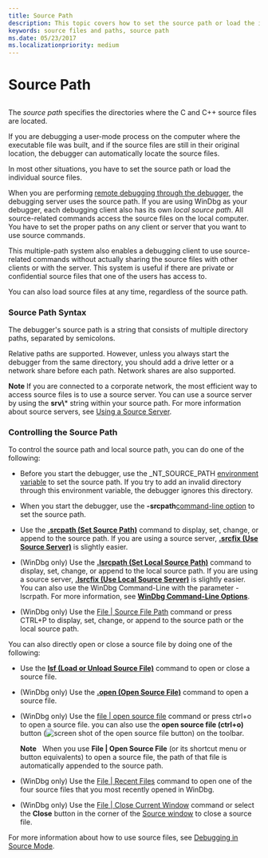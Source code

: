 ```yaml
---
title: Source Path
description: This topic covers how to set the source path or load the individual source files.
keywords: source files and paths, source path
ms.date: 05/23/2017
ms.localizationpriority: medium
---
```


# Source Path


## <span id="ddk_source_path_dbg"></span><span id="DDK_SOURCE_PATH_DBG"></span>


The *source path* specifies the directories where the C and C++ source files are located.

If you are debugging a user-mode process on the computer where the executable file was built, and if the source files are still in their original location, the debugger can automatically locate the source files.

In most other situations, you have to set the source path or load the individual source files.

When you are performing [remote debugging through the debugger](remote-debugging-through-the-debugger.md), the debugging server uses the source path. If you are using WinDbg as your debugger, each debugging client also has its own *local source path*. All source-related commands access the source files on the local computer. You have to set the proper paths on any client or server that you want to use source commands.

This multiple-path system also enables a debugging client to use source-related commands without actually sharing the source files with other clients or with the server. This system is useful if there are private or confidential source files that one of the users has access to.

You can also load source files at any time, regardless of the source path.

### <span id="source_path_syntax"></span><span id="SOURCE_PATH_SYNTAX"></span>Source Path Syntax

The debugger's source path is a string that consists of multiple directory paths, separated by semicolons.

Relative paths are supported. However, unless you always start the debugger from the same directory, you should add a drive letter or a network share before each path. Network shares are also supported.

**Note**   If you are connected to a corporate network, the most efficient way to access source files is to use a source server. You can use a source server by using the **srv\\*** string within your source path. For more information about source servers, see [Using a Source Server](using-a-source-server.md).

 

### <span id="controlling_the_source_path"></span><span id="CONTROLLING_THE_SOURCE_PATH"></span>Controlling the Source Path

To control the source path and local source path, you can do one of the following:

-   Before you start the debugger, use the \_NT\_SOURCE\_PATH [environment variable](environment-variables.md) to set the source path. If you try to add an invalid directory through this environment variable, the debugger ignores this directory.

-   When you start the debugger, use the **-srcpath**[command-line option](command-line-options.md) to set the source path.

-   Use the [**.srcpath (Set Source Path)**](-srcpath---lsrcpath--set-source-path-.md) command to display, set, change, or append to the source path. If you are using a source server, [**.srcfix (Use Source Server)**](-srcfix---lsrcfix--use-source-server-.md) is slightly easier.

-   (WinDbg only) Use the [**.lsrcpath (Set Local Source Path)**](-srcpath---lsrcpath--set-source-path-.md) command to display, set, change, or append to the local source path. If you are using a source server, [**.lsrcfix (Use Local Source Server)**](-srcfix---lsrcfix--use-source-server-.md) is slightly easier. You can also use the WinDbg Command-Line with the parameter -lscrpath. For more information, see [**WinDbg Command-Line Options**](windbg-command-line-options.md).

-   (WinDbg only) Use the [File | Source File Path](file---source-file-path.md) command or press CTRL+P to display, set, change, or append to the source path or the local source path.

You can also directly open or close a source file by doing one of the following:

-   Use the [**lsf (Load or Unload Source File)**](lsf--lsf---load-or-unload-source-file-.md) command to open or close a source file.

-   (WinDbg only) Use the [**.open (Open Source File)**](-open--open-source-file-.md) command to open a source file.

-   (WinDbg only) Use the [file | open source file](file---open-source-file.md) command or press ctrl+o to open a source file. you can also use the **open source file (ctrl+o)** button (![screen shot of the open source file button](images/tbopen.png)) on the toolbar.

    **Note**   When you use **File | Open Source File** (or its shortcut menu or button equivalents) to open a source file, the path of that file is automatically appended to the source path.

     

-   (WinDbg only) Use the [File | Recent Files](file---recent-files.md) command to open one of the four source files that you most recently opened in WinDbg.

-   (WinDbg only) Use the [File | Close Current Window](file---close-current-window.md) command or select the **Close** button in the corner of the [Source window](source-window.md) to close a source file.

For more information about how to use source files, see [Debugging in Source Mode](debugging-in-source-mode.md).

 

 





